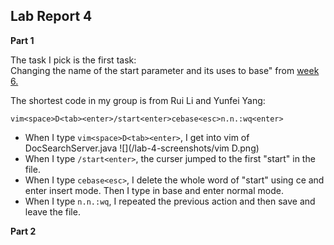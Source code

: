 ## Lab Report 4
**Part 1**

The task I pick is the first task:<br/>
Changing the name of the start parameter and its uses to base"
from [ week 6.](https://ucsd-cse15l-f22.github.io/week/week6) <br/>

The shortest code in my group is from Rui Li and Yunfei Yang: <br/>

`vim<space>D<tab><enter>/start<enter>cebase<esc>n.n.:wq<enter>`<br/>
* When I type `vim<space>D<tab><enter>`, I get into vim of DocSearchServer.java
![](/lab-4-screenshots/vim D.png)
* When I type `/start<enter>`, the curser jumped to the first "start" in the file.
![]()
* When I type `cebase<esc>`, I delete the whole word of "start" using ce and enter insert mode. Then I type in base and enter normal mode.
![]()
* When I type `n.n.:wq`, I repeated the previous action and then save and leave the file.
![]()

**Part 2**
